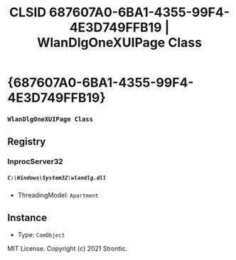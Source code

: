 ﻿---
title: "CLSID 687607A0-6BA1-4355-99F4-4E3D749FFB19 | WlanDlgOneXUIPage Class"
excerpt: What is COM-Object CLSID 687607A0-6BA1-4355-99F4-4E3D749FFB19?
---

# {687607A0-6BA1-4355-99F4-4E3D749FFB19}

### `WlanDlgOneXUIPage Class`

## Registry


### InprocServer32

##### `C:\Windows\System32\wlandlg.dll`
* ThreadingModel: `Apartment`

## Instance

* Type: `ComObject`

MIT License. Copyright (c) 2021 Strontic.


